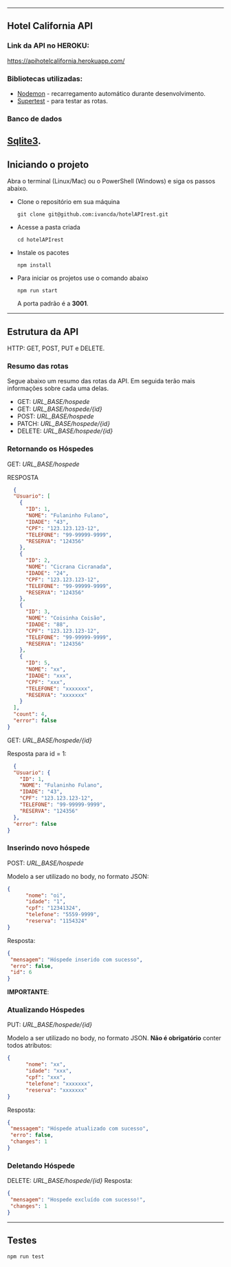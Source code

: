 
---

## Hotel California API

### Link da API no HEROKU:
https://apihotelcalifornia.herokuapp.com/

### Bibliotecas utilizadas:
* [Nodemon](https://nodemon.io/) - recarregamento automático durante desenvolvimento.
* [Supertest](https://github.com/visionmedia/supertest#readme) - para testar as rotas.


### Banco de dados
[Sqlite3](https://www.npmjs.com/package/sqlite3).
---

## Iniciando o projeto
Abra o terminal (Linux/Mac) ou o PowerShell (Windows) e siga os passos abaixo.
* Clone o repositório em sua máquina

    `git clone git@github.com:ivancda/hotelAPIrest.git`

* Acesse a pasta criada 

    `cd hotelAPIrest`

* Instale os pacotes

    `npm install`

* Para iniciar os projetos use o comando abaixo

    `npm run start`

    A porta padrão é a __3001__.

---

## Estrutura da API
HTTP: GET, POST, PUT e DELETE.

### **Resumo das rotas**
Segue abaixo um resumo das rotas da API. Em seguida terão mais informações sobre cada uma delas.

* GET: *URL_BASE/hospede*
* GET: *URL_BASE/hospede/{id}*
* POST: *URL_BASE/hospede*
* PATCH: *URL_BASE/hospede/{id}*
* DELETE: *URL_BASE/hospede/{id}*


### **Retornando os Hóspedes**

GET: *URL_BASE/hospede*

RESPOSTA

~~~JSON
  {
  "Usuario": [
    {
      "ID": 1,
      "NOME": "Fulaninho Fulano",
      "IDADE": "43",
      "CPF": "123.123.123-12",
      "TELEFONE": "99-99999-9999",
      "RESERVA": "124356"
    },
    {
      "ID": 2,
      "NOME": "Cicrana Cicranada",
      "IDADE": "24",
      "CPF": "123.123.123-12",
      "TELEFONE": "99-99999-9999",
      "RESERVA": "124356"
    },
    {
      "ID": 3,
      "NOME": "Coisinha Coisão",
      "IDADE": "88",
      "CPF": "123.123.123-12",
      "TELEFONE": "99-99999-9999",
      "RESERVA": "124356"
    },
    {
      "ID": 5,
      "NOME": "xx",
      "IDADE": "xxx",
      "CPF": "xxx",
      "TELEFONE": "xxxxxxx",
      "RESERVA": "xxxxxxx"
    }
  ],
  "count": 4,
  "error": false
}
~~~

GET: *URL_BASE/hospede/{id}*

Resposta para id = 1:
~~~JSON
  {
  "Usuario": {
    "ID": 1,
    "NOME": "Fulaninho Fulano",
    "IDADE": "43",
    "CPF": "123.123.123-12",
    "TELEFONE": "99-99999-9999",
    "RESERVA": "124356"
  },
  "error": false
}
~~~

### **Inserindo novo hóspede**

POST: *URL_BASE/hospede*

Modelo a ser utilizado no body, no formato JSON:

~~~JSON
{
      "nome": "oi",
      "idade": "1",
      "cpf": "12341324",
      "telefone": "5559-9999",
      "reserva": "1154324"
}
~~~
 
 Resposta:
 ~~~JSON
 {
  "mensagem": "Hóspede inserido com sucesso",
  "erro": false,
  "id": 6
}
~~~

**IMPORTANTE**:

### **Atualizando Hóspedes**

PUT: *URL_BASE/hospede/{id}*

Modelo a ser utilizado no body, no formato JSON. **Não é obrigatório** conter todos atributos:

~~~JSON
{
      "nome": "xx",
      "idade": "xxx",
      "cpf": "xxx",
      "telefone": "xxxxxxx",
      "reserva": "xxxxxxx"
}
~~~
Resposta:
 ~~~JSON
{
  "messagem": "Hóspede atualizado com sucesso",
  "erro": false,
  "changes": 1
}
~~~

### **Deletando Hóspede**

DELETE: *URL_BASE/hospede/{id}*
Resposta:
 ~~~JSON
{
  "mensagem": "Hospede excluído com sucesso!",
  "changes": 1
}
~~~

---

## Testes
`npm run test`

